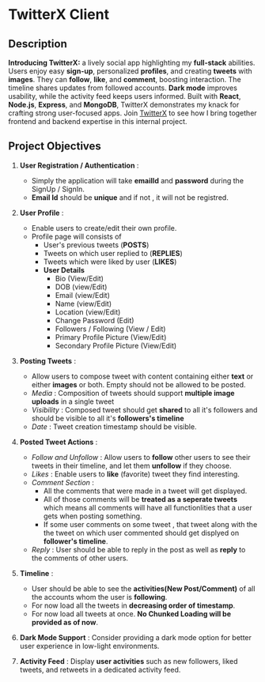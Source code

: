 # TwitterX Client

## Description

**Introducing TwitterX:** a lively social app highlighting my **full-stack** abilities. Users enjoy easy **sign-up**, personalized **profiles**, and creating **tweets** with **images**. They can **follow**, **like**, and **comment**, boosting interaction. The timeline shares updates from followed accounts. **Dark mode** improves usability, while the activity feed keeps users informed. Built with **React**, **Node.js**, **Express**, and **MongoDB**, TwitterX demonstrates my knack for crafting strong user-focused apps. Join [TwitterX](https://twitterx-frontend-utkarsh-gupta.netlify.app) to see how I bring together frontend and backend expertise in this internal project.

## Project Objectives

1. **User Registration / Authentication** :

   - Simply the application will take **emailId** and **password** during the SignUp / SignIn.
   - **Email Id** should be **unique** and if not , it will not be registred.

2. **User Profile** :

   - Enable users to create/edit their own profile.
   - Profile page will consists of
     - User's previous tweets (**POSTS**)
     - Tweets on which user replied to (**REPLIES**)
     - Tweets which were liked by user (**LIKES**)
     - **User Details**
       - Bio (View/Edit)
       - DOB (view/Edit)
       - Email (view/Edit)
       - Name (view/Edit)
       - Location (view/Edit)
       - Change Password (Edit)
       - Followers / Following (View / Edit)
       - Primary Profile Picture (View/Edit)
       - Secondary Profile Picture (View/Edit)

3. **Posting Tweets** :

   - Allow users to compose tweet with content containing either **text** or either **images** or both. Empty should not be allowed to be posted.
   - _Media_ : Composition of tweets should support **multiple image uploads** in a single tweet
   - _Visibility_ : Composed tweet should get **shared** to all it's followers and should be visible to all it's **followers's timeline**
   - _Date_ : Tweet creation timestamp should be visible.

4. **Posted Tweet Actions** :

   - _Follow and Unfollow_ : Allow users to **follow** other users to see their tweets in their timeline, and let them **unfollow** if they choose.
   - _Likes_ : Enable users to **like** (favorite) tweet they find interesting.
   - _Comment Section_ :
     - All the comments that were made in a tweet will get displayed.
     - All of those comments will be **treated as a seperate tweets** which means all comments will have all functionlities that a user gets when posting something.
     - If some user comments on some tweet , that tweet along with the the tweet on which user commented should get displyed on **follower's timeline**.
   - _Reply_ : User should be able to reply in the post as well as **reply** to the comments of other users.

5. **Timeline** :

   - User should be able to see the **activities(New Post/Comment)** of all the accounts whom the user is **following**.
   - For now load all the tweets in **decreasing order of timestamp**.
   - For now load all tweets at once. **No Chunked Loading will be provided as of now**.

6. **Dark Mode Support** : Consider providing a dark mode option for better user experience in low-light environments.

7. **Activity Feed** : Display **user activities** such as new followers, liked tweets, and retweets in a dedicated activity feed.
